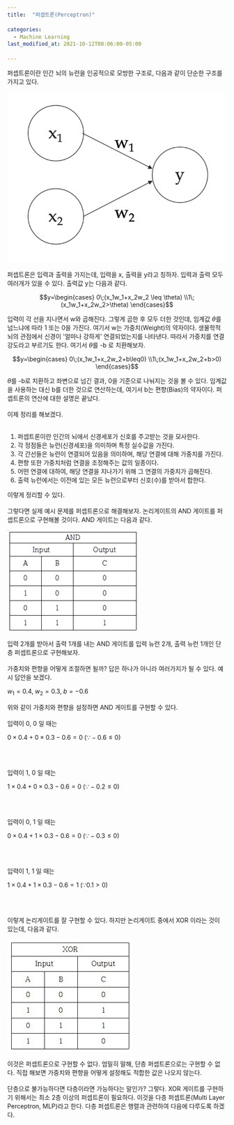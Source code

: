 ```yaml
---
title:  "퍼셉트론(Perceptron)"

categories:
  - Machine Learning 
last_modified_at: 2021-10-12T08:06:00-05:00

---
```



퍼셉트론이란 인간 뇌의 뉴런을 인공적으로 모방한 구조로, 다음과 같이 단순한 구조를 가지고 있다.

![](/assets/image/perceptron.png)

퍼셉트론은 입력과 출력을 가지는데,
입력을 x, 출력을 y라고 칭하자.
입력과 출력 모두 여러개가 있을 수 있다.
출력값 y는 다음과 같다.

$$y=\begin{cases} 0\;(x_1w_1+x_2w_2 \leq \theta)  \\1\;(x_1w_1+x_2w_2>\theta) \end{cases}$$

입력이 각 선을 지나면서 w와 곱해진다.
그렇게 곱한 후 모두 더한 것인데, 임계값 $\theta$를 넘느냐에 따라 1 또는 0을 가진다. 
여기서 w는 가중치(Weight)의 약자이다. 
생물학적 뇌의 관점에서 신경이 '얼마나 강하게' 연결되었는지를 나타낸다.
따라서 가중치를 연결 강도라고 부르기도 한다.
여기서 $\theta$를 -b 로 치환해보자.

$$y=\begin{cases} 
0\;(x_1w_1+x_2w_2+b\leq0)  
\\1\;(x_1w_1+x_2w_2+b>0) 
\end{cases}$$

$\theta$를 -b로 치환하고 좌변으로 넘긴 결과, 0을 기준으로 나눠지는 것을 볼 수 있다.
임계값을 사용하는 대신 b를 더한 것으로 연산하는데, 여기서 b는 편향(Bias)의 약자이다.
퍼셉트론의 연산에 대한 설명은 끝났다.
<br/>
<br/>
이제 정리를 해보겠다.
<br/>
<br/>
1. 퍼셉트론이란 인간의 뇌에서 신경세포가 신호를 주고받는 것을 모사한다.
2. 각 정점들은 뉴런(신경세포)을 의미하며 특정 실수값을 가진다.
3. 각 간선들은 뉴런이 연결되어 있음을 의미하며, 해당 연결에 대해 가중치를 가진다.
4. 편향 또한 가중치처럼 연결을 조정해주는 값의 일종이다.
5. 어떤 연결에 대하여, 해당 연결을 지나가기 위해 그 연결의 가중치가 곱해진다.
6. 출력 뉴런에서는 이전에 있는 모든 뉴런으로부터 신호(수)를 받아서 합한다.

이렇게 정리할 수 있다.
<br/>
<br/>
그렇다면 실제 예시 문제를 퍼셉트론으로 해결해보자.
논리게이트의 AND 게이트를 퍼셉트론으로 구현해볼 것이다.
AND 게이트는 다음과 같다.

![](/assets/image/andgate.jpg)


입력 2개를 받아서 출력 1개를 내는 AND 게이트를 입력 뉴런 2개, 출력 뉴런 1개인 단층 퍼셉트론으로 구현해보자.
<br/>
<br/>
가중치와 편향을 어떻게 조절하면 될까?
답은 하나가 아니라 여러가지가 될 수 있다.
예시 답안을 보겠다.

$w_1 = 0.4,\; w_2=0.3,\; b=-0.6$

위와 같이 가중치와 편향을 설정하면 AND 게이트를 구현할 수 있다.
<br/>
<br/>
입력이 0, 0 일 때는

$0\times0.4 + 0\times0.3 - 0.6 = 0\;(\because -0.6 \leq 0)$

<br/>
<br/>

입력이 1, 0 일 때는

$1\times0.4 + 0\times0.3 - 0.6 = 0\;(\because -0.2 \leq 0)$

<br/>
<br/>

입력이 0, 1 일 때는

$0\times0.4 + 1\times0.3 - 0.6 = 0\;(\because -0.3 \leq 0)$

<br/>
<br/>

입력이 1, 1 일 때는

$1\times0.4 + 1\times0.3 - 0.6 = 1\;(\because 0.1 > 0)$

<br/>
<br/>

이렇게 논리게이트를 잘 구현할 수 있다.
하지만 논리게이트 중에서 XOR 이라는 것이 있는데, 다음과 같다.

![](/assets/image/xorgate.jpg)

이것은 퍼셉트론으로 구현할 수 없다.
엄밀히 말해, 단층 퍼셉트론으로는 구현할 수 없다.
직접 해보면 가중치와 편향을 어떻게 설정해도 적합한 값은 나오지 않는다.
<br/>
<br/>
단층으로 불가능하다면 다층이라면 가능하다는 말인가?
그렇다. XOR 게이트를 구현하기 위해서는 최소 2층 이상의 퍼셉트론이 필요하다.
이것을 다층 퍼셉트론(Multi Layer Perceptron, MLP)라고 한다.
다층 퍼셉트론은 행렬과 관련하여 다음에 다루도록 하겠다.






